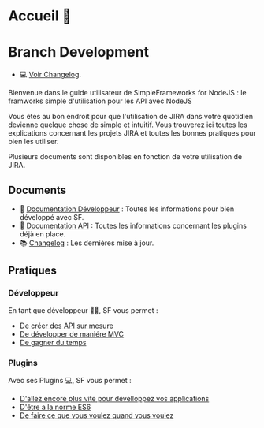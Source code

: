 # Accueil 👋
# Branch Development

- 💻 [Voir Changelog](server/doc/changelog/changelog).


Bienvenue dans le guide utilisateur de SimpleFrameworks for NodeJS : le framworks simple d'utilisation pour les API avec NodeJS

Vous êtes au bon endroit pour que l'utilisation de JIRA dans votre quotidien devienne quelque chose de simple et intuitif. Vous trouverez ici toutes les explications concernant les projets JIRA et toutes les bonnes pratiques pour bien les utiliser.

Plusieurs documents sont disponibles en fonction de votre utilisation de JIRA.

## Documents

- 📓 [Documentation Développeur](server/doc/doc-manual.md) : Toutes les informations pour bien développé avec SF.
- 📘 [Documentation API](server/doc/doc-api.md) : Toutes les informations concernant les plugins déjà en place.
- 📚 [Changelog](server/doc/changelog) : Les dernières mise à jour.

## Pratiques

### Développeur

En tant que développeur 👩‍💻, SF vous permet :

- [De créer des API sur mesure](server/doc/doc-manual.md)
- [De développer de maniére MVC](server/doc/doc-manual.md)
- [De gagner du temps](server/doc/doc-manual.md)

### Plugins

Avec ses Plugins 💻, SF vous permet :

- [D'allez encore plus vite pour dévelloppez vos applications](server/doc/doc-api.md)
- [D'être a la norme ES6](server/doc/doc-api.md)
- [De faire ce que vous voulez quand vous voulez](server/doc/doc-api.md)

